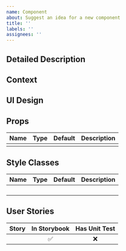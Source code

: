 ```yaml
---
name: Component
about: Suggest an idea for a new component
title: ''
labels: ''
assignees: ''
---
```


<!--- Provide a general summary of the issue in the Title above -->

## Detailed Description

<!--- Provide a detailed description of the change or addition you are proposing -->

## Context

<!--- Why is this change important to you? How would you use it? -->
<!--- How can it benefit other users? -->

## UI Design

<!--- Add design screenshots or wireframes here -->

## Props

<!--- Add proposed component props here -->

| Name | Type | Default | Description |
| :--: | :--: | :-----: | :---------: |
|      |      |         |             |

## Style Classes

<!--- Add proposed component style classes here -->

| Name | Type | Default | Description |
| :--: | :--: | :-----: | :---------: |
|      |      |    ️    |             |

## User Stories

<!--- Add proposed user stories here -->

| Story | In Storybook | Has Unit Test |
| :---: | :----------: | :-----------: |
|       |      ✅      |      ❌       |

